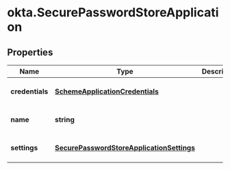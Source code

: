 # okta.SecurePasswordStoreApplication

## Properties

Name | Type | Description | Notes
------------ | ------------- | ------------- | -------------
**credentials** | [**SchemeApplicationCredentials**](SchemeApplicationCredentials.md) |  | [optional] [default to undefined]
**name** | **string** |  | [optional] [default to &#39;template_sps&#39;]
**settings** | [**SecurePasswordStoreApplicationSettings**](SecurePasswordStoreApplicationSettings.md) |  | [optional] [default to undefined]

